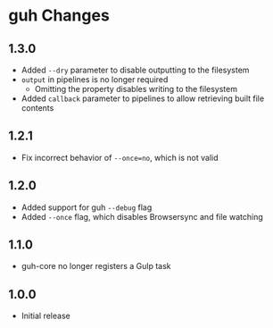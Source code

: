 # guh Changes

## 1.3.0
- Added `--dry` parameter to disable outputting to the filesystem
- `output` in pipelines is no longer required
	- Omitting the property disables writing to the filesystem
- Added `callback` parameter to pipelines to allow retrieving built file contents

## 1.2.1
- Fix incorrect behavior of `--once=no`, which is not valid

## 1.2.0
- Added support for guh `--debug` flag
- Added `--once` flag, which disables Browsersync and file watching

## 1.1.0
- guh-core no longer registers a Gulp task

## 1.0.0
- Initial release